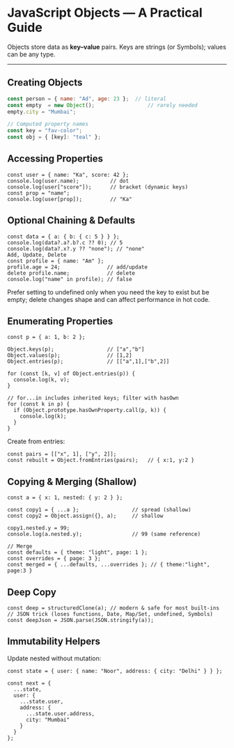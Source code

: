 # JavaScript Objects — A Practical Guide

Objects store data as **key–value** pairs. Keys are strings (or Symbols); values can be any type.

---

## Creating Objects

```js
const person = { name: "Ad", age: 23 };  // literal
const empty  = new Object();                 // rarely needed
empty.city = "Mumbai";

// Computed property names
const key = "fav-color";
const obj = { [key]: "teal" };
```

## Accessing Properties
```
const user = { name: "Ka", score: 42 };
console.log(user.name);          // dot
console.log(user["score"]);      // bracket (dynamic keys)
const prop = "name";
console.log(user[prop]);         // "Ka"
```

## Optional Chaining & Defaults
```
const data = { a: { b: { c: 5 } } };
console.log(data?.a?.b?.c ?? 0); // 5
console.log(data?.x?.y ?? "none"); // "none"
Add, Update, Delete
const profile = { name: "Am" };
profile.age = 24;               // add/update
delete profile.name;            // delete
console.log("name" in profile); // false
```
Prefer setting to undefined only when you need the key to exist but be empty;
delete changes shape and can affect performance in hot code.

## Enumerating Properties
```
const p = { a: 1, b: 2 };

Object.keys(p);                 // ["a","b"]
Object.values(p);               // [1,2]
Object.entries(p);              // [["a",1],["b",2]]

for (const [k, v] of Object.entries(p)) {
  console.log(k, v);
}

// for...in includes inherited keys; filter with hasOwn
for (const k in p) {
  if (Object.prototype.hasOwnProperty.call(p, k)) {
    console.log(k);
  }
}
```
Create from entries:
```
const pairs = [["x", 1], ["y", 2]];
const rebuilt = Object.fromEntries(pairs);   // { x:1, y:2 }
```

## Copying & Merging (Shallow)
```
const a = { x: 1, nested: { y: 2 } };

const copy1 = { ...a };                 // spread (shallow)
const copy2 = Object.assign({}, a);     // shallow

copy1.nested.y = 99;
console.log(a.nested.y);                // 99 (same reference)

// Merge
const defaults = { theme: "light", page: 1 };
const overrides = { page: 3 };
const merged = { ...defaults, ...overrides }; // { theme:"light", page:3 }
```

## Deep Copy
```
const deep = structuredClone(a); // modern & safe for most built-ins
// JSON trick (loses functions, Date, Map/Set, undefined, Symbols)
const deepJson = JSON.parse(JSON.stringify(a));
```

## Immutability Helpers
Update nested without mutation:
```
const state = { user: { name: "Noor", address: { city: "Delhi" } } };

const next = {
  ...state,
  user: {
    ...state.user,
    address: {
      ...state.user.address,
      city: "Mumbai"
    }
  }
};

```
